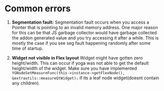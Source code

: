 # Common errors

1. **Segmentation fault:** Segmentation fault occurs when you access a Pointer that is pointing to an invalid memory address. One major reason for this can be that JS garbage collector would have garbage collected the addon generated value and you try accessing it after a while. This is mostly the case if you see seg fault happening randomly after some time of startup.

2. **Widget not visible in Flex layout** Widget might have gotten zero height/width. This can occur if yoga was not able to get the default height/width of the widget. Make sure you have implemented  
   `YGNodeSetMeasureFunc(this->instance->getFlexNode(), &extrautils::measureQtWidget);`
   if its a leaf node widget(doesnt contain any children).
